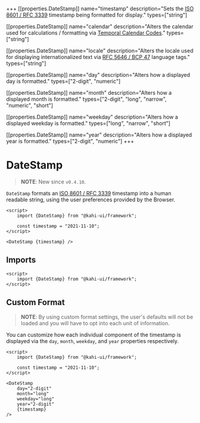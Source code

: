 +++
[[properties.DateStamp]]
name="timestamp"
description="Sets the [ISO 8601 / RFC 3339](https://www.w3.org/TR/NOTE-datetime) timestamp being formatted for display."
types=["string"]

[[properties.DateStamp]]
name="calendar"
description="Alters the calendar used for calculations / formatting via [Temporal Calendar Codes](https://tc39.es/proposal-temporal/docs/calendar.html)."
types=["string"]

[[properties.DateStamp]]
name="locale"
description="Alters the locale used for displaying internationalized text via [RFC 5646 / BCP 47](https://www.w3.org/International/articles/language-tags) language tags."
types=["string"]

[[properties.DateStamp]]
name="day"
description="Alters how a displayed day is formatted."
types=["2-digit", "numeric"]

[[properties.DateStamp]]
name="month"
description="Alters how a displayed month is formatted."
types=["2-digit", "long", "narrow", "numeric", "short"]

[[properties.DateStamp]]
name="weekday"
description="Alters how a displayed weekday is formatted."
types=["long", "narrow", "short"]

[[properties.DateStamp]]
name="year"
description="Alters how a displayed year is formatted."
types=["2-digit", "numeric"]
+++

# DateStamp

> **NOTE**: New since `v0.4.10`.

`DateStamp` formats an [ISO 8601 / RFC 3339](https://www.w3.org/TR/NOTE-datetime) timestamp into a human readable string, using the user preferences provided by the Browser.

```svelte {title="DateStamp Preview" mode="repl"}
<script>
    import {DateStamp} from "@kahi-ui/framework";

    const timestamp = "2021-11-10";
</script>

<DateStamp {timestamp} />
```

## Imports

```svelte {title="DateStamp Imports"}
<script>
    import {DateStamp} from "@kahi-ui/framework";
</script>
```

## Custom Format

> **NOTE**: By using custom format settings, the user's defaults will not be loaded and you will have to opt into each unit of information.

You can customize how each individual component of the timestamp is displayed via the `day`, `month`, `weekday`, and `year` properties respectively.

```svelte {title="DateStamp Custom Format" mode="repl"}
<script>
    import {DateStamp} from "@kahi-ui/framework";

    const timestamp = "2021-11-10";
</script>

<DateStamp
    day="2-digit"
    month="long"
    weekday="long"
    year="2-digit"
    {timestamp}
/>
```
